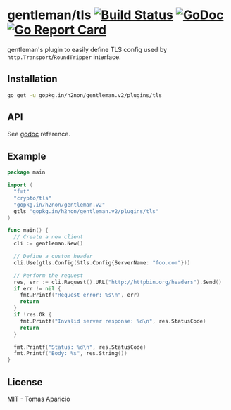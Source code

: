 # gentleman/tls [![Build Status](https://travis-ci.org/h2non/gentleman.png)](https://travis-ci.org/h2non/gentleman) [![GoDoc](https://godoc.org/github.com/h2non/gentleman/plugins/tls?status.svg)](https://godoc.org/github.com/h2non/gentleman/plugins/tls) [![Go Report Card](https://goreportcard.com/badge/github.com/h2non/gentleman)](https://goreportcard.com/report/github.com/h2non/gentleman)

gentleman's plugin to easily define TLS config used by `http.Transport`/`RoundTripper` interface.

## Installation

```bash
go get -u gopkg.in/h2non/gentleman.v2/plugins/tls
```

## API

See [godoc](https://godoc.org/github.com/h2non/gentleman/plugins/tls) reference.

## Example

```go
package main

import (
  "fmt"
  "crypto/tls"
  "gopkg.in/h2non/gentleman.v2"
  gtls "gopkg.in/h2non/gentleman.v2/plugins/tls"
)

func main() {
  // Create a new client
  cli := gentleman.New()

  // Define a custom header
  cli.Use(gtls.Config(&tls.Config{ServerName: "foo.com"}))

  // Perform the request
  res, err := cli.Request().URL("http://httpbin.org/headers").Send()
  if err != nil {
    fmt.Printf("Request error: %s\n", err)
    return
  }
  if !res.Ok {
    fmt.Printf("Invalid server response: %d\n", res.StatusCode)
    return
  }

  fmt.Printf("Status: %d\n", res.StatusCode)
  fmt.Printf("Body: %s", res.String())
}
```

## License

MIT - Tomas Aparicio
